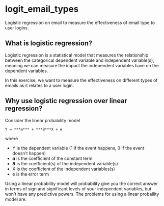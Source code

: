 # logit_email_types
Logistic regression on email to measure the effectiveness of email type to user logins.

## What is logistic regression?
Logistic regression is a statistical model that measures the relationship between the categorical dependent variable and independent variable(s), meaning we can measure the impact the independent variables have on the dependent variables. 

In this exercise, we want to measure the effectiveness on different types of emails as it relates to a user login. 

## Why use logistic regression over linear regression?
Consider the linear probability model

    Y = ***a*** + ***B***X + e
    
where
* Y is the dependent variable (1 if the event happens, 0 if the event doesn't happen)
* ***a*** is the coefficient of the constant term
* ***B*** is the coefficient(s) of the independent variable(s)
* X is the coefficient of the independent variables(s)
* e is the error term

Using a linear probability model will probability give you the correct answer in terms of sign and significant levels of your independent variables, but won't have any predictive powers. The problems for using a linear probaility model are: